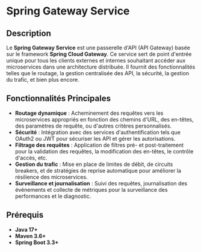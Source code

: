 # Spring Gateway Service

## Description

Le **Spring Gateway Service** est une passerelle d'API (API Gateway) basée sur le framework **Spring Cloud Gateway**. Ce service sert de point d'entrée unique pour tous les clients externes et internes souhaitant accéder aux microservices dans une architecture distribuée. Il fournit des fonctionnalités telles que le routage, la gestion centralisée des API, la sécurité, la gestion du trafic, et bien plus encore.

## Fonctionnalités Principales

- **Routage dynamique** : Acheminement des requêtes vers les microservices appropriés en fonction des chemins d'URL, des en-têtes, des paramètres de requête, ou d'autres critères personnalisés.
- **Sécurité** : Intégration avec des services d'authentification tels que OAuth2 ou JWT pour sécuriser les API et gérer les autorisations.
- **Filtrage des requêtes** : Application de filtres pré- et post-traitement pour la validation des requêtes, la modification des en-têtes, le contrôle d'accès, etc.
- **Gestion du trafic** : Mise en place de limites de débit, de circuits breakers, et de stratégies de reprise automatique pour améliorer la résilience des microservices.
- **Surveillance et journalisation** : Suivi des requêtes, journalisation des événements et collecte de métriques pour la surveillance des performances et le diagnostic.

## Prérequis

- **Java 17+**
- **Maven 3.6+**
- **Spring Boot 3.3+**